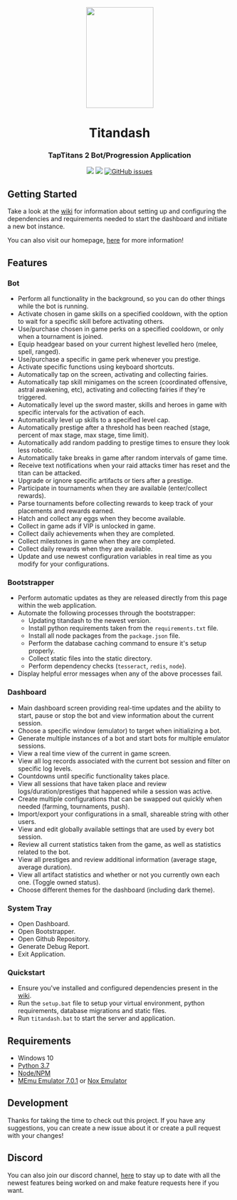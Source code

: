 <p align="center">
  <img height="226px" width="151px" src="https://github.com/becurrie/titandash/blob/master/img/flame.png"/>
</p>
<h1 align="center">Titandash</h1>
<h3 align="center">TapTitans 2 Bot/Progression Application</h3>
<p align="center">
  <img src="https://badge.fury.io/gh/becurrie%2Ftitandash.svg">
  <a href="https://titandash.net"><img src="https://img.shields.io/badge/site-titanda.sh-lightgrey"></a>
  <a href="https://github.com/becurrie/titandash/issues"><img alt="GitHub issues" src="https://img.shields.io/github/issues/becurrie/titandash"></a>
</p>

## Getting Started
Take a look at the [wiki](https://github.com/becurrie/titandash/wiki) for information about setting up and configuring the dependencies and requirements needed to start the dashboard and initiate a new bot instance.

You can also visit our homepage, [here](https://titandash.net) for more information!

## Features
### Bot
- Perform all functionality in the background, so you can do other things while the bot is running.
- Activate chosen in game skills on a specified cooldown, with the option to wait for a specific skill before activating others.
- Use/purchase chosen in game perks on a specified cooldown, or only when a tournament is joined.
- Equip headgear based on your current highest levelled hero (melee, spell, ranged).
- Use/purchase a specific in game perk whenever you prestige.
- Activate specific functions using keyboard shortcuts.
- Automatically tap on the screen, activating and collecting fairies.
- Automatically tap skill minigames on the screen (coordinated offensive, astral awakening, etc), activating and collecting fairies if they're triggered.
- Automatically level up the sword master, skills and heroes in game with specific intervals for the activation of each.
- Automatically level up skills to a specified level cap.
- Automatically prestige after a threshold has been reached (stage, percent of max stage, max stage, time limit).
- Automatically add random padding to prestige times to ensure they look less robotic.
- Automatically take breaks in game after random intervals of game time.
- Receive text notifications when your raid attacks timer has reset and the titan can be attacked.
- Upgrade or ignore specific artifacts or tiers after a prestige.
- Participate in tournaments when they are available (enter/collect rewards).
- Parse tournaments before collecting rewards to keep track of your placements and rewards earned.
- Hatch and collect any eggs when they become available.
- Collect in game ads if VIP is unlocked in game.
- Collect daily achievements when they are completed.
- Collect milestones in game when they are completed.
- Collect daily rewards when they are available.
- Update and use newest configuration variables in real time as you modify for your configurations.

### Bootstrapper
- Perform automatic updates as they are released directly from this page within the web application.
- Automate the following processes through the bootstrapper:
  - Updating titandash to the newest version.
  - Install python requirements taken from the `requirements.txt` file.
  - Install all node packages from the `package.json` file.
  - Perform the database caching command to ensure it's setup properly.
  - Collect static files into the static directory.
  - Perform dependency checks (`tesseract`, `redis`, `node`).
- Display helpful error messages when any of the above processes fail.

### Dashboard
- Main dashboard screen providing real-time updates and the ability to start, pause or stop the bot and view information about the current session.
- Choose a specific window (emulator) to target when initializing a bot.
- Generate multiple instances of a bot and start bots for multiple emulator sessions.
- View a real time view of the current in game screen.
- View all log records associated with the current bot session and filter on specific log levels.
- Countdowns until specific functionality takes place.
- View all sessions that have taken place and review logs/duration/prestiges that happened while a session was active.
- Create multiple configurations that can be swapped out quickly when needed (farming, tournaments, push).
- Import/export your configurations in a small, shareable string with other users.
- View and edit globally available settings that are used by every bot session.
- Review all current statistics taken from the game, as well as statistics related to the bot.
- View all prestiges and review additional information (average stage, average duration).
- View all artifact statistics and whether or not you currently own each one. (Toggle owned status).
- Choose different themes for the dashboard (including dark theme).

### System Tray
- Open Dashboard.
- Open Bootstrapper.
- Open Github Repository.
- Generate Debug Report.
- Exit Application.

### Quickstart
- Ensure you've installed and configured dependencies present in the [wiki](https://github.com/becurrie/titandash/wiki/Dependencies).
- Run the `setup.bat` file to setup your virtual environment, python requirements, database migrations and static files.
- Run `titandash.bat` to start the server and application.

## Requirements
- Windows 10
- [Python 3.7](https://www.python.org/downloads/release/python-370/)
- [Node/NPM](https://nodejs.org/en/)
- [MEmu Emulator 7.0.1](https://drive.google.com/open?id=19WVZleJjRAcoKK4s-2pSnhiv8pKO_t1g) or [Nox Emulator](https://www.bignox.com/en/download/fullPackage)

## Development
Thanks for taking the time to check out this project. If you have any suggestions, 
you can create a new issue about it or create a pull request with your changes!

## Discord
You can also join our discord channel, [here](https://discord.gg/XJqfVEx) to stay up to date with all the newest features being worked on and make
feature requests here if you want.
